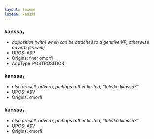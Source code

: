 ```yaml
---
layout: lexeme
lexeme: kanssa
---
```


###  kanssa₁

* _adposition (with) when can be attached to a genitive NP, otherwise adverb (as well)_
* UPOS:  ADP
* Origins: finer omorfi 
* AdpType:  POSTPOSITION


###  kanssa₂

* _also as well, adverb, perhaps rather limited, “tuletko kanssa?“_
* UPOS:  ADV
* Origins: omorfi 


###  kanssa₂

* _also as well, adverb, perhaps rather limited, “tuletko kanssa?”_
* UPOS:  ADV
* Origins: omorfi 

